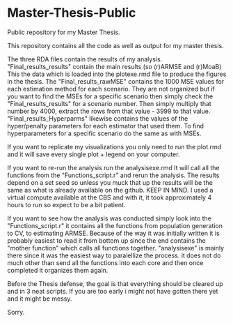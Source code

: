 # Master-Thesis-Public
Public repository for my Master Thesis.

This repository contains all the code as well as output for my master thesis.

The three RDA files contain the results of my analysis. "Final_results_results" contain the main results (so (r)ARMSE and (r)MoaB) This the data which is loaded into the plotexe.rmd file to produce the figures in the thesis. The "Final_results_rawMSE" contains the  1000 MSE values for each estimation method for each scenario. They are not organized but if you want to find the MSEs for a specific scenario then simply check the "Final_results_results" for a scenario number. Then simply multiply that number by 4000, extract the rows from that value - 3999 to that value. "Final_results_Hyperparms" likewise contains the values of the hyper/penalty parameters for each estimator that used them. To find hyperparameters for a specific scenario do the same as with MSEs. 

If you want to replicate my visualizations you only need to run the plot.rmd and it will save every single plot + legend on your computer. 

If you want to re-run the analysis run the analysisexe.rmd It will call all the functions from the "Functions_script.r" and rerun the analysis. The results depend on a set seed so unless you muck that up the results will be the same as what is already available on the github. KEEP IN MIND. I used a virtual compute available at the CBS and with it, it took approximately 4 hours to run so expect to be a bit patient.

If you want to see how the analysis was conducted simply look into the "Functions_script.r" it contains all the functions from population generation to CV, to estimating ARMSE. Because of the way it was initially written it is probably easiest to read it from bottom up since the end contains the "mother function" which calls all functions together. "analysisexe" is mainly there since it was the easiest way to paralellize the process. it does not do much other than send all the functions into each core and then once completed it organizes them again.

Before the Thesis defense, the goal is that everything should be cleared up and in 3 neat scripts. If you are too early i might not have gotten there yet and it might be messy.

Sorry.
